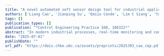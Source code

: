 ```yaml
---
title: "A novel automated soft sensor design tool for industrial applications based on machine learning"
authors: ['Liang Cao', 'Jianping Su', 'Emiio Conde', 'Lim C Siang', 'Yankai Cao', 'Bhushan Gopaluni']
tags: []
publication_types: []
publication: "*Control Engineering Practice 160, 106322*"
abstract: "In modern industrial processes, real-time monitoring and control of key quality variables are crucial but challenging due to measurement limitations and process complexities. Traditional methods for developing soft sensor models are not only time-consuming and labor-intensive but also require substantial expertise in machine learning, and often lack user-friendly interfaces, thereby limiting their accessibility to engineers in the field. To address these issues, this paper introduces an easy-to-use, open and efficient automated soft sensor design tool called Soft Sensor Manager. The Soft Sensor Manager incorporates advanced supervised, semi-supervised, and causal machine learning algorithms to enable effective model development and deployment. It also provides functionalities such as data preprocessing, feature engineering, algorithm selection, hyperparameter optimization, model evaluation and online deployment within a user-friendly interface. The software’s effectiveness was demonstrated through its application in predicting light catalytic cracked oil yield using real industrial data. By automating the soft sensor design process, the Soft Sensor Manager enhances modeling efficiency and model quality, ultimately contributing to improved process monitoring and optimization in industrial settings."
date: "2025-07-01"
publishDate: ""
url_pdf: "https://dais.chbe.ubc.ca/assets/preprints/2025J03_cao_cep.pdf"
---
```

